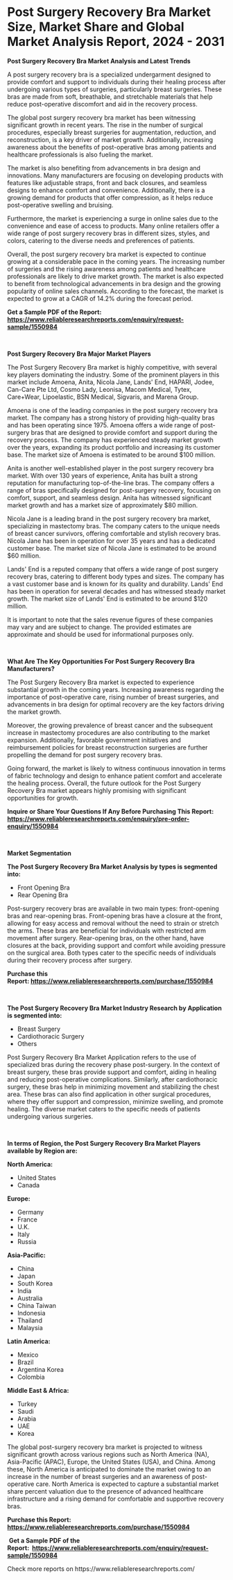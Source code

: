 <p><h1>Post Surgery Recovery Bra Market Size, Market Share and Global Market Analysis Report, 2024 - 2031</h1></p><p><strong>Post Surgery Recovery Bra Market Analysis and Latest Trends</strong></p>
<p><p>A post surgery recovery bra is a specialized undergarment designed to provide comfort and support to individuals during their healing process after undergoing various types of surgeries, particularly breast surgeries. These bras are made from soft, breathable, and stretchable materials that help reduce post-operative discomfort and aid in the recovery process.</p><p>The global post surgery recovery bra market has been witnessing significant growth in recent years. The rise in the number of surgical procedures, especially breast surgeries for augmentation, reduction, and reconstruction, is a key driver of market growth. Additionally, increasing awareness about the benefits of post-operative bras among patients and healthcare professionals is also fueling the market.</p><p>The market is also benefiting from advancements in bra design and innovations. Many manufacturers are focusing on developing products with features like adjustable straps, front and back closures, and seamless designs to enhance comfort and convenience. Additionally, there is a growing demand for products that offer compression, as it helps reduce post-operative swelling and bruising.</p><p>Furthermore, the market is experiencing a surge in online sales due to the convenience and ease of access to products. Many online retailers offer a wide range of post surgery recovery bras in different sizes, styles, and colors, catering to the diverse needs and preferences of patients.</p><p>Overall, the post surgery recovery bra market is expected to continue growing at a considerable pace in the coming years. The increasing number of surgeries and the rising awareness among patients and healthcare professionals are likely to drive market growth. The market is also expected to benefit from technological advancements in bra design and the growing popularity of online sales channels. According to the forecast, the market is expected to grow at a CAGR of 14.2% during the forecast period.</p></p>
<p><strong>Get a Sample PDF of the Report:&nbsp; <a href="https://www.reliableresearchreports.com/enquiry/request-sample/1550984">https://www.reliableresearchreports.com/enquiry/request-sample/1550984</a></strong></p>
<p>&nbsp;</p>
<p><strong>Post Surgery Recovery Bra Major Market Players</strong></p>
<p><p>The Post Surgery Recovery Bra market is highly competitive, with several key players dominating the industry. Some of the prominent players in this market include Amoena, Anita, Nicola Jane, Lands' End, HAPARI, Jodee, Can-Care Pte Ltd, Cosmo Lady, Leonisa, Macom Medical, Tytex, Care+Wear, Lipoelastic, BSN Medical, Sigvaris, and Marena Group.</p><p>Amoena is one of the leading companies in the post surgery recovery bra market. The company has a strong history of providing high-quality bras and has been operating since 1975. Amoena offers a wide range of post-surgery bras that are designed to provide comfort and support during the recovery process. The company has experienced steady market growth over the years, expanding its product portfolio and increasing its customer base. The market size of Amoena is estimated to be around $100 million.</p><p>Anita is another well-established player in the post surgery recovery bra market. With over 130 years of experience, Anita has built a strong reputation for manufacturing top-of-the-line bras. The company offers a range of bras specifically designed for post-surgery recovery, focusing on comfort, support, and seamless design. Anita has witnessed significant market growth and has a market size of approximately $80 million.</p><p>Nicola Jane is a leading brand in the post surgery recovery bra market, specializing in mastectomy bras. The company caters to the unique needs of breast cancer survivors, offering comfortable and stylish recovery bras. Nicola Jane has been in operation for over 35 years and has a dedicated customer base. The market size of Nicola Jane is estimated to be around $60 million.</p><p>Lands' End is a reputed company that offers a wide range of post surgery recovery bras, catering to different body types and sizes. The company has a vast customer base and is known for its quality and durability. Lands' End has been in operation for several decades and has witnessed steady market growth. The market size of Lands' End is estimated to be around $120 million.</p><p>It is important to note that the sales revenue figures of these companies may vary and are subject to change. The provided estimates are approximate and should be used for informational purposes only.</p></p>
<p>&nbsp;</p>
<p><strong>What Are The Key Opportunities For Post Surgery Recovery Bra Manufacturers?</strong></p>
<p><p>The Post Surgery Recovery Bra market is expected to experience substantial growth in the coming years. Increasing awareness regarding the importance of post-operative care, rising number of breast surgeries, and advancements in bra design for optimal recovery are the key factors driving the market growth.</p><p>Moreover, the growing prevalence of breast cancer and the subsequent increase in mastectomy procedures are also contributing to the market expansion. Additionally, favorable government initiatives and reimbursement policies for breast reconstruction surgeries are further propelling the demand for post surgery recovery bras.</p><p>Going forward, the market is likely to witness continuous innovation in terms of fabric technology and design to enhance patient comfort and accelerate the healing process. Overall, the future outlook for the Post Surgery Recovery Bra market appears highly promising with significant opportunities for growth.</p></p>
<p><strong>Inquire or Share Your Questions If Any Before Purchasing This Report: <a href="https://www.reliableresearchreports.com/enquiry/pre-order-enquiry/1550984">https://www.reliableresearchreports.com/enquiry/pre-order-enquiry/1550984</a></strong></p>
<p>&nbsp;</p>
<p><strong>Market Segmentation</strong></p>
<p><strong>The Post Surgery Recovery Bra Market Analysis by types is segmented into:</strong></p>
<p><ul><li>Front Opening Bra</li><li>Rear Opening Bra</li></ul></p>
<p><p>Post-surgery recovery bras are available in two main types: front-opening bras and rear-opening bras. Front-opening bras have a closure at the front, allowing for easy access and removal without the need to strain or stretch the arms. These bras are beneficial for individuals with restricted arm movement after surgery. Rear-opening bras, on the other hand, have closures at the back, providing support and comfort while avoiding pressure on the surgical area. Both types cater to the specific needs of individuals during their recovery process after surgery.</p></p>
<p><strong>Purchase this Report:&nbsp;<a href="https://www.reliableresearchreports.com/purchase/1550984">https://www.reliableresearchreports.com/purchase/1550984</a></strong></p>
<p>&nbsp;</p>
<p><strong>The Post Surgery Recovery Bra Market Industry Research by Application is segmented into:</strong></p>
<p><ul><li>Breast Surgery</li><li>Cardiothoracic Surgery</li><li>Others</li></ul></p>
<p><p>Post Surgery Recovery Bra Market Application refers to the use of specialized bras during the recovery phase post-surgery. In the context of breast surgery, these bras provide support and comfort, aiding in healing and reducing post-operative complications. Similarly, after cardiothoracic surgery, these bras help in minimizing movement and stabilizing the chest area. These bras can also find application in other surgical procedures, where they offer support and compression, minimize swelling, and promote healing. The diverse market caters to the specific needs of patients undergoing various surgeries.</p></p>
<p>&nbsp;</p>
<p><strong>In terms of Region, the Post Surgery Recovery Bra Market Players available by Region are:</strong></p>
<p>
    <p> <strong> North America: </strong>
        <ul>
            <li>United States</li>
            <li>Canada</li>
        </ul>
        </p> 
    <p> <strong> Europe: </strong>
        <ul>
            <li>Germany</li>
            <li>France</li>
            <li>U.K.</li>
            <li>Italy</li>
            <li>Russia</li>
        </ul>
        </p> 
    <p> <strong> Asia-Pacific: </strong>
        <ul>
            <li>China</li>
            <li>Japan</li>
            <li>South Korea</li>
            <li>India</li>
            <li>Australia</li>
            <li>China Taiwan</li>
            <li>Indonesia</li>
            <li>Thailand</li>
            <li>Malaysia</li>
        </ul>
        </p> 
    <p> <strong> Latin America: </strong>
        <ul>
            <li>Mexico</li>
            <li>Brazil</li>
            <li>Argentina Korea</li>
            <li>Colombia</li>
        </ul>
        </p> 
    <p> <strong> Middle East & Africa: </strong>
        <ul>
            <li>Turkey</li>
            <li>Saudi</li>
            <li>Arabia</li>
            <li>UAE</li>
            <li>Korea</li>
        </ul>
    </p>
    </p>
<p><p>The global post-surgery recovery bra market is projected to witness significant growth across various regions such as North America (NA), Asia-Pacific (APAC), Europe, the United States (USA), and China. Among these, North America is anticipated to dominate the market owing to an increase in the number of breast surgeries and an awareness of post-operative care. North America is expected to capture a substantial market share percent valuation due to the presence of advanced healthcare infrastructure and a rising demand for comfortable and supportive recovery bras.</p></p>
<p><strong>Purchase this Report: <a href="https://www.reliableresearchreports.com/purchase/1550984">https://www.reliableresearchreports.com/purchase/1550984</a></strong></p>
<p>&nbsp;<strong>Get a Sample PDF of the Report:&nbsp;&nbsp;<a href="https://www.reliableresearchreports.com/enquiry/request-sample/1550984">https://www.reliableresearchreports.com/enquiry/request-sample/1550984</a></strong></p>
<p><strong></strong></p>
<p>Check more reports on https://www.reliableresearchreports.com/</p>
